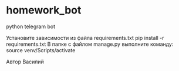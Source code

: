 # homework_bot
python telegram bot


Установите зависимости из файла requirements.txt
pip install -r requirements.txt
В папке с файлом manage.py выполните команду:
source venv/Scripts/activate 


Автор
Василий